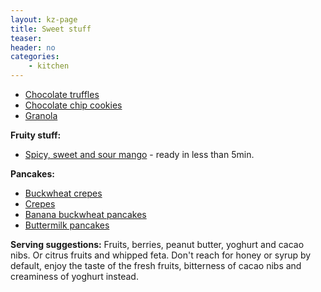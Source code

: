 ```yaml
---
layout: kz-page
title: Sweet stuff
teaser: 
header: no
categories:
    - kitchen
---
```


* [Chocolate truffles](/kitchen/chocolate-truffles/)
* [Chocolate chip cookies](/kitchen/chocolate-chip-cookies/)
* [Granola](/kitchen/granola/)

**Fruity stuff:**
* [Spicy, sweet and sour mango](/kitchen/spicy-mango/) - ready in less than 5min.


**Pancakes:**
* [Buckwheat crepes](/kitchen/buckwheat-crepes/)
* [Crepes](/kitchen/crepes/)
* [Banana buckwheat pancakes](/kitchen/banana-buckwheat-pancakes/)
* [Buttermilk pancakes](/kitchen/buttermilk-pancakes/)

**Serving suggestions:** Fruits, berries, peanut butter, yoghurt and cacao nibs. Or citrus fruits and whipped feta. Don't reach for honey or syrup by default, enjoy the taste of the fresh fruits, bitterness of cacao nibs and creaminess of yoghurt instead.
